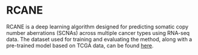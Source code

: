 # RCANE
RCANE is a deep learning algorithm designed for predicting somatic copy number aberrations (SCNAs) across multiple cancer types using RNA-seq data. The dataset used for training and evaluating the method, along with a pre-trained model based on TCGA data, can be found [here](https://drive.google.com/drive/folders/1fGjNujtDMMNToiijTjBjWFzphEZhtChE?usp=drive_link).
